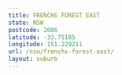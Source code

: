 ```yaml
---
title: FRENCHS FOREST EAST
state: NSW
postcode: 2086
latitude: -33.75185
longitude: 151.229211
url: /nsw/frenchs-forest-east/
layout: suburb
---
```

